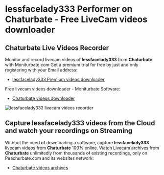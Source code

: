 # lessfacelady333 Performer on Chaturbate - Free LiveCam videos downloader

## Chaturbate Live Videos Recorder

Monitor and record livecam videos of **lessfacelady333** from **Chaturbate** with Moniturbate.com
Get a premium trial for free by just and only registering with your Email address:
* [lessfacelady333 Premium videos downloader](https://moniturbate.com/request-demo-licence-key.html)

Free livecam videos downloader - Moniturbate Software:
* [Chaturbate videos downloader](https://moniturbate.com/moniturbate-download-software.html)

![lessfacelady333 livecam videos recorder](https://peachurnet.com/templates/moniturbate-software.png)


## Capture lessfacelady333 videos from the Cloud and watch your recordings on Streaming

Without the need of downloading a software, capture **lessfacelady333** livecam videos from **Chaturbate** 100% online.
Watch Livecam archives from **Chaturbate** unlimitedly from thousands of existing recordings, only on Peachurbate.com and its websites network:
* [Chaturbate videos archives](https://peachurnet.com/)